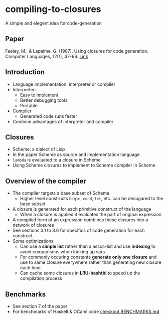 # compiling-to-closures

A simple and elegent idea for code-generation

## Paper

Feeley, M., & Lapalme, G. (1987). Using closures for code generation. Computer Languages, 12(1), 47-66.
[Link](https://www.iro.umontreal.ca/~feeley/papers/FeeleyLapalmeCL87.pdf)

## Introduction
- Language implementation: interpreter or compiler
- Interpreter:
  - Easy to implement
  - Better debugging tools
  - Portable
- Compiler
  - Generated code runs faster
- Combine advantages of interpreter and compiler

## Closures
- Scheme: a dialect of Lisp
- In the paper Scheme as source and implementation language
- `lambda` is evaluated to a closure in Scheme
- Using Scheme closures to implement to Scheme compiler in Scheme

## Overview of the compiler
- The compiler targets a base subset of Scheme
  - Higher level constructs `begin`, `cond`, `let`, etc. can be desugared to the base subset
- A closure is generated for each primitive construct of the language
  - When a closure is applied it evaluates the part of original expression 
- A compiled form of an expression combines these closures into a network of closures
- See sections 3.1 to 3.6 for specifics of code generation for each construct
- Some optimizations
  - Can use a **simple list** rather than a assoc-list and use **indexing** to avoid comparisons when looking up vars
  - For commonly occuring constants **generate only one closure** and use to same closure everywhere rather than generating new closure each time
  - Can cache some closures in **LRU-hashtbl** to speed up the compilation process

## Benchmarks

- See section 7 of the paper
- For benchmarks of Haskell & OCaml code [checkout BENCHMARKS.md](./BENCHMARKS.md)
